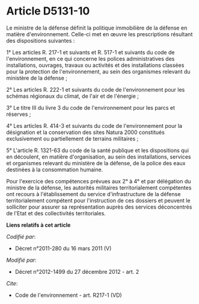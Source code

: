 # Article D5131-10

Le ministre de la défense définit la politique immobilière de la défense en matière d'environnement. Celle-ci met en œuvre
les prescriptions résultant des dispositions suivantes : 

1° Les articles R. 217-1 et suivants et R. 517-1 et suivants du code de l'environnement, en ce qui concerne les polices
administratives des installations, ouvrages, travaux ou activités et des installations classées pour la protection de
l'environnement, au sein des organismes relevant du ministère de la défense ; 

2° Les articles R. 222-1 et suivants du code de l'environnement pour les schémas régionaux du climat, de l'air et de
l'énergie ; 

3° Le titre III du livre 3 du code de l'environnement pour les parcs et réserves ; 

4° Les articles R. 414-3 et suivants du code de l'environnement pour la désignation et la conservation des sites Natura 2000
constitués exclusivement ou partiellement de terrains militaires ; 

5° L'article R. 1321-63 du code de la santé publique et les dispositions qui en découlent, en matière d'organisation, au sein
des installations, services et organismes relevant du ministère de la défense, de la police des eaux destinées à la
consommation humaine. 

Pour l'exercice des compétences prévues aux 2° à 4° et par délégation du ministre de la défense, les autorités militaires
territorialement compétentes ont recours à l'établissement du service d'infrastructure de la défense territorialement
compétent pour l'instruction de ces dossiers et peuvent le solliciter pour assurer sa représentation auprès des services
déconcentrés de l'Etat et des collectivités territoriales.

**Liens relatifs à cet article**

_Codifié par_:

  - Décret n°2011-280 du 16 mars 2011 (V)

_Modifié par_:

  - Décret n°2012-1499 du 27 décembre 2012 - art. 2

_Cite_:

  - Code de l'environnement - art. R217-1 (VD)

